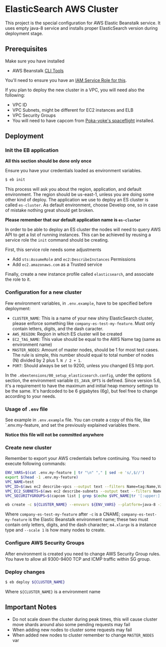 # ElasticSearch AWS Cluster

This project is the special configuration for AWS Elastic Beanstalk service. It
uses empty java-8 service and installs proper ElasticSearch version during
deployment stage.

## Prerequisites

Make sure you have installed

 - AWS Beanstalk [CLI Tools](http://docs.aws.amazon.com/elasticbeanstalk/latest/dg/eb-cli3.html)

You'll need to ensure you have an [IAM Service Role for this](http://docs.aws.amazon.com/elasticbeanstalk/latest/dg/iam-servicerole.html#iam-servicerole-create).

If you plan to deploy the new cluster in a VPC, you will need also the following:
 - VPC ID
 - VPC Subnets, might be different for EC2 instances and ELB
 - VPC Security Groups
 - You will need to have capcom from [Poka-yoke's spaceflight](https://github.com/poka-yoke/spaceflight) installed.

## Deployment

### Init the EB application

**All this section should be done only once**

Ensure you have your credentials loaded as environment variables.

```bash
$ eb init
```

This process will ask you about the region, application, and default environment.
The region should be us-east-1, unless you are doing some other kind of deploy.
The application we use to deploy an ES cluster is called `es-cluster`.
As default environment, choose Develop one, so in case of mistake nothing great should get broken.

**Please remember that our default application name is `es-cluster`**

In order to be able to deploy an ES cluster the nodes will need to query AWS API to get a list of running instances.
This can be achieved by reusing a service role the `init` command should be creating.

First, this service role needs some adjustments
* Add `sts:AssumeRole` and `ec2:DescribeInstances` Permissions
* Add `ec2.amazonaws.com` as a Trusted service

Finally, create a new instance profile called `elasticsearch`, and associate the role to it.

### Configuration for a new cluster

Few environment variables, in `.env.example`, have to be specified before deployment:

 - `CLUSTER_NAME`: This is a name of your new shiny ElasticSearch cluster, please enforce something like `company-es-test-my-feature`. Must only contain letters, digits, and the dash caracter.
 - `AWS_REGION`: Region in which ES cluster will be created
 - `EC2_TAG_NAME`: This value should be equal to the AWS Name tag (same as environment name)
 - `MASTER_NODES`: Amount of master nodes, should be 1 for most test cases. The rule is simple, this number should equal to total number of nodes (N) divided by 2 plus 1. `N / 2 + 1`.
 - `PORT`: Should always be set to 9200, unless you changed ES http port.
 
In the `.ebextensions/00_setup_elasticsearch.config`, under the options section, the environment variable `ES_JAVA_OPTS` is defined.
Since version 5.6, it's a requirement to have the maximum and initial heap memory settings to be the same. It's hardcoded to be 6 gigabytes (6g), but feel free to change according to your needs.

### Usage of `.env` file

See example in `.env.example` file.
You can create a copy of this file, like `.env.my-feature, and set the previously explained variables there.

**Notice this file will not be committed anywhere**

### Create new cluster

Remember to export your AWS credentials before continuing.
You need to execute following commands:

```bash
ENV_VARS=$(cat .env.my-feature | tr "\n" "," | sed -e 's/,$//')
export $(head -1 .env.my-feature)
VPC_NAME=test
VPC_ID=$(aws ec2 describe-vpcs --output text --filters Name=tag:Name,Values=${VPC_NAME} | grep VPCS | awk '{print $NF}')
VPC_EC2_SUBNETS=$(aws ec2 describe-subnets --output text --filters Name=vpc-id,Values=${VPC_ID} | grep SUBNETS | awk '{printf (NR>1?",":"") $(NF-1)}')
VPC_SECURITYGROUPS=$(capcom list | grep $(echo $VPC_NAME|tr '[:upper:]' '[:lower:]') | egrep "management|elasticsearch" | grep -v elb | awk '{print $2}' | paste -sd "," -)

eb create -c ${CLUSTER_NAME} --envvars ${ENV_VARS} --platform=java-8 -i m4.xlarge --scale 3 ${CLUSTER_NAME} --instance_profile elasticsearch --service-role aws-elasticbeanstalk-elasticsearch-service-role --vpc.id ${VPC_ID} --vpc.ec2subnets ${VPC_EC2_SUBNETS} --vpc.elbsubnets ${VPC_EC2_SUBNETS} --vpc.securitygroups ${VPC_SECURITYGROUPS} --vpc.publicip --tags environment=$(echo ${CLUSTER_NAME} | awk -F- '{print $3}')
```

Where `company-es-test-my-feature` after `-c` is a CNAME; `company-es-test-my-feature` is the Elastic Beanstalk environment name; these two must contain only letters, digits, and the dash character; `m4.xlarge` is a instance type and `--scale 1` is how many nodes to create.

### Configure AWS Security Groups

After environment is created you need to change AWS Security Group rules. You have to allow all 9300-9400 TCP and ICMP traffic within SG group.

### Deploy changes

```bash
$ eb deploy ${CLUSTER_NAME}
```

Where `${CLUSTER_NAME}` is a environment name

## Important Notes

 - Do not scale down the cluster during peak times, this will cause cluster move shards around also some pending requests may fail
 - When adding new nodes to cluster some requests may fail
 - When added new nodes to cluster remember to change `MASTER_NODES` var
